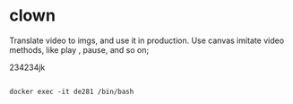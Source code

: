 # clown
Translate video to imgs, and use it in production. Use canvas imitate video methods, like play , pause, and so on;

234234jk

```

docker exec -it de281 /bin/bash

```
